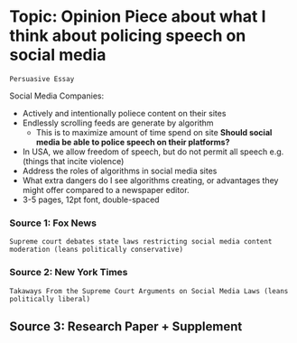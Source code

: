 # Topic: Opinion Piece about what I think about policing speech on social media
	Persuasive Essay
Social Media Companies:
- Actively and intentionally poliece content on their sites
- Endlessly scrolling feeds are generate by algorithm
	- This is to maximize amount of time spend on site
__Should social media be able to police speech on their platforms?__
- In USA, we allow freedom of speech, but do not permit all speech e.g. (things that incite violence)
- Address the roles of algorithms in social media sites
- What extra dangers do I see algorithms creating, or advantages they might offer compared to a newspaper editor.
- 3-5 pages, 12pt font, double-spaced
### Source 1: Fox News
	Supreme court debates state laws restricting social media content moderation (leans politically conservative)

### Source 2: New York Times
	Takaways From the Supreme Court Arguments on Social Media Laws (leans politically liberal)

## Source 3: Research Paper + Supplement
